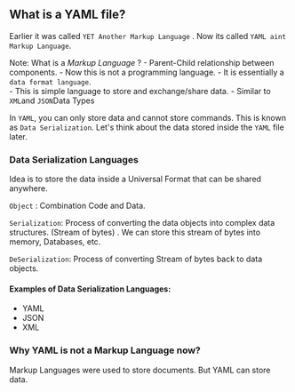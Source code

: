 ## What is a YAML file? 
Earlier it was called `YET Another Markup Language` . Now its called `YAML aint Markup Language`. 

Note: What is a *Markup Language* ?
	-  Parent-Child relationship between components. 
	- Now this is not a programming language.
	- It is essentially a `data format language`.  
	- This is simple language to store and exchange/share data. 
	- Similar to `XML`and `JSON`Data Types

In `YAML`, you can only store data and cannot store commands. 
This is known as `Data Serialization`. Let's think about the data stored inside the `YAML` file later. 

### Data Serialization Languages
Idea is to store the data inside a Universal Format that can be shared anywhere. 

`Object` : Combination Code and Data. 

`Serialization`: Process of converting the data objects into complex data structures. (Stream of bytes) . We can store this stream of bytes into memory, Databases, etc. 

`DeSerialization`: Process of converting Stream of bytes back to data objects. 

#### Examples of Data Serialization Languages: 
- YAML
- JSON
- XML

### Why YAML is not a Markup Language now? 
Markup Languages were used to store documents. But YAML can store data. 